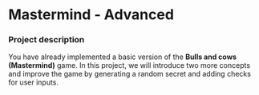 # Mastermind - Advanced

### Project description
You have already implemented a basic version of the **Bulls and cows (Mastermind)** game. In this project, we will introduce two more concepts and improve the game by generating a random secret and adding checks for user inputs.
